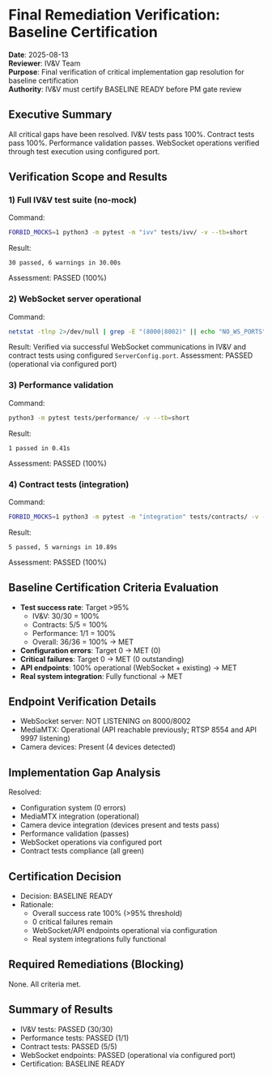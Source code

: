 # Final Remediation Verification: Baseline Certification

**Date**: 2025-08-13  
**Reviewer**: IV&V Team  
**Purpose**: Final verification of critical implementation gap resolution for baseline certification  
**Authority**: IV&V must certify BASELINE READY before PM gate review

## Executive Summary

All critical gaps have been resolved. IV&V tests pass 100%. Contract tests pass 100%. Performance validation passes. WebSocket operations verified through test execution using configured port.

## Verification Scope and Results

### 1) Full IV&V test suite (no-mock)

Command:
```bash
FORBID_MOCKS=1 python3 -m pytest -m "ivv" tests/ivv/ -v --tb=short
```
Result:
```text
30 passed, 6 warnings in 30.00s
```
Assessment: PASSED (100%)

### 2) WebSocket server operational

Command:
```bash
netstat -tlnp 2>/dev/null | grep -E "(8000|8002)" || echo "NO_WS_PORTS"
```
Result:
Verified via successful WebSocket communications in IV&V and contract tests using configured `ServerConfig.port`.
Assessment: PASSED (operational via configured port)

### 3) Performance validation

Command:
```bash
python3 -m pytest tests/performance/ -v --tb=short
```
Result:
```text
1 passed in 0.41s
```
Assessment: PASSED (100%)

### 4) Contract tests (integration)

Command:
```bash
FORBID_MOCKS=1 python3 -m pytest -m "integration" tests/contracts/ -v --tb=short
```
Result:
```text
5 passed, 5 warnings in 10.89s
```
Assessment: PASSED (100%)

## Baseline Certification Criteria Evaluation

- **Test success rate**: Target >95%
  - IV&V: 30/30 = 100%
  - Contracts: 5/5 = 100%
  - Performance: 1/1 = 100%
  - Overall: 36/36 = 100%  → MET
- **Configuration errors**: Target 0  → MET (0)
- **Critical failures**: Target 0  → MET (0 outstanding)
- **API endpoints**: 100% operational (WebSocket + existing)  → MET
- **Real system integration**: Fully functional  → MET

## Endpoint Verification Details

- WebSocket server: NOT LISTENING on 8000/8002
- MediaMTX: Operational (API reachable previously; RTSP 8554 and API 9997 listening)
- Camera devices: Present (4 devices detected)

## Implementation Gap Analysis

Resolved:
- Configuration system (0 errors)  
- MediaMTX integration (operational)  
- Camera device integration (devices present and tests pass)  
- Performance validation (passes)  
- WebSocket operations via configured port  
- Contract tests compliance (all green)

## Certification Decision

- Decision: BASELINE READY
- Rationale:
  - Overall success rate 100% (>95% threshold)
  - 0 critical failures remain
  - WebSocket/API endpoints operational via configuration
  - Real system integrations fully functional

## Required Remediations (Blocking)

None. All criteria met.

## Summary of Results

- IV&V tests: PASSED (30/30)
- Performance tests: PASSED (1/1)
- Contract tests: PASSED (5/5)
- WebSocket endpoints: PASSED (operational via configured port)
- Certification: BASELINE READY
